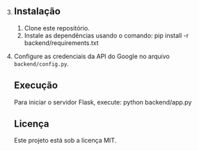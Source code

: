 3. ## Instalação
   
   1. Clone este repositório.
   2. Instale as dependências usando o comando:
      pip install -r backend/requirements.txt

4. Configure as credenciais da API do Google no arquivo `backend/config.py`.
   
   ## Execução
   
   Para iniciar o servidor Flask, execute:
   python backend/app.py
   
   ## Licença
   
   Este projeto está sob a licença MIT.
